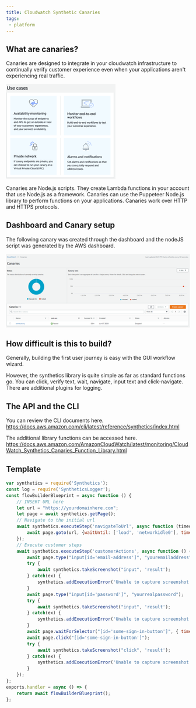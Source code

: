 ```yaml
---
title: Cloudwatch Synthetic Canaries
tags:
 - platform
---
```


## What are canaries?

Canaries are designed to integrate in your cloudwatch infrastructure to continually verify customer experience even when your applications aren't experiencing real traffic.

<img src="/assets/cloudwatchcanary/canary1.jpeg" alt="cloudwatchcanary" width="300"/>

Canaries are Node.js scripts. They create Lambda functions in your account that use Node.js as a framework. Canaries can use the Puppeteer Node.js library to perform functions on your applications. Canaries work over HTTP and HTTPS protocols.


## Dashboard and Canary setup

The following canary was created through the dashboard and the nodeJS script was generated by the AWS dashboard.

<img src="/assets/cloudwatchcanary/canary2.png" alt="dashboard" width="700"/>



## How difficult is this to build?

Generally, building the first user journey is easy with the GUI workflow wizard. 

However, the synthetics library is quite simple as far as standard functions go. You can click, verify text, wait, navigate, input text and click-navigate. There are additional plugins for logging.


## The API and the CLI 

You can review the CLI documents here.
https://docs.aws.amazon.com/cli/latest/reference/synthetics/index.html

The additional library functions can be accessed here.
https://docs.aws.amazon.com/AmazonCloudWatch/latest/monitoring/CloudWatch_Synthetics_Canaries_Function_Library.html


## Template

```js
var synthetics = require('Synthetics');
const log = require('SyntheticsLogger');
const flowBuilderBlueprint = async function () {
    // INSERT URL here
    let url = "https://yourdomainhere.com";
    let page = await synthetics.getPage();
    // Navigate to the initial url
    await synthetics.executeStep('navigateToUrl', async function (timeoutInMillis = 15000) {
        await page.goto(url, {waitUntil: ['load', 'networkidle0'], timeout: timeoutInMillis});
    });
    // Execute customer steps
    await synthetics.executeStep('customerActions', async function () {
        await page.type("input[id='email-address']", "youremailaddress");
        try {
            await synthetics.takeScreenshot("input", 'result');
        } catch(ex) {
            synthetics.addExecutionError('Unable to capture screenshot.', ex);
        }
        await page.type("input[id='password']", "yourrealpassword");
        try {
            await synthetics.takeScreenshot("input", 'result');
        } catch(ex) {
            synthetics.addExecutionError('Unable to capture screenshot.', ex);
        }
        await page.waitForSelector("[id='some-sign-in-button']", { timeout: 15000 });
        await page.click("[id='some-sign-in-button']");
        try {
            await synthetics.takeScreenshot("click", 'result');
        } catch(ex) {
            synthetics.addExecutionError('Unable to capture screenshot.', ex);
        }
    });
};
exports.handler = async () => {
    return await flowBuilderBlueprint();
};
```
